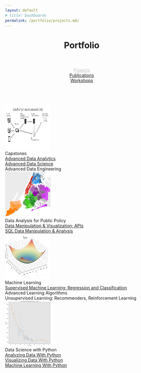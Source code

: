```yaml
---
layout: default
# title: Dashboards
permalink: /portfolio/projects.md/
---
```



<link rel="stylesheet" href="/assets/css/style.css">
<header class="post-header">
    <h1 class="post-title">Portfolio</h1>
</header>


<link rel="stylesheet" href="/assets/css/style.css">
<div style = "margin-top:1em; margin-bottom:5em; text-align:center">
  <!-- <div class = ptflobttn><a href="/portfolio/dashboards.md/">Dashboards</a></div> -->
  <div class = ptfloactive><a style = "color:silver;" href="/portfolio/projects.md/">Projects</a></div>
  <div class = ptflobttn><a href="/portfolio/publications.md/">Publications</a></div>
  <div class = ptflobttn><a href="/portfolio/workshops.md/">Workshops</a></div>
</div>















<div style="text-align:left">
<div class="publications-container" ><!-- style="margin-top:2em" -->
    <div class="publication-teaser"> <img src="/assets/images/portfolio/dw_architecture.png" width="150" height="150" alt="thesis publication teaser"></div>
    <div class="publication-details"> 
        <div class="publication-title"> Capstones </div> 
        <div class="publication-info"> <a href="/portfolio/pdac.html" target="_blank" >Advanced Data Analytics</a></div> 
        <div class="publication-info"> <a href="/portfolio/ibmadsc.html" target="_blank" >Advanced Data Science</a></div> 
        <div class="publication-info"> Advanced Data Engineering</div> 
    </div>
    </div>
</div>


<div style="text-align:left">
<div class="publications-container" ><!-- style="margin-top:2em" -->
    <div class="publication-teaser"> <img src="/assets/images/portfolio/pythonpublicpolicy.svg" width="150" height="150" alt="thesis publication teaser"></div>
    <div class="publication-details"> 
        <div class="publication-title"> Data Analysis for Public Policy </div> 
        <div class="publication-info"> <a href="/portfolio/PythonPublicPolicy.html" target="_blank" >Data Manipulation & Visualization; APIs</a></div> 
        <div class="publication-info"> <a href="https://drive.google.com/drive/folders/19p-e4sAKRjDwI_-GfGBe6BsOFp9bjFhi?usp=drive_link" target="_blank" >SQL Data Manipulation & Analysis</a></div>
    </div>
    </div>
</div>

<div style="text-align:left">
<div class="publications-container" ><!-- style="margin-top:2em" -->
    <div class="publication-teaser"> <img src="/assets/images/portfolio/mls1.png" width="150" height="150" alt="thesis publication teaser"></div>
    <div class="publication-details"> 
        <div class="publication-title"> Machine Learning </div> 
        <div class="publication-info"> <a href="/portfolio/sml.html" target="_blank" >Supervised Machine Learning: Regression and Classification</a></div> 
        <div class="publication-info"> Advanced Learning Algorithms </div>
        <div class="publication-info"> Unsupervised Learning: Recommenders, Reinforcement Learning </div>
    </div>
    </div>
</div>

<div style="text-align:left"><!-- #margin-top:5em;  -->
<div class="publications-container" ><!-- style="margin-top:2em" -->
    <div class="publication-teaser"> <img src="/assets/images/portfolio/adp1.png" width="150" height="150" alt="thesis publication teaser"></div>
    <div class="publication-details"> 
        <div class="publication-title"> Data Science with Python </div> 
        <div class="publication-info"> <a href="/portfolio/adwp.html" target="_blank" >Analyzing Data With Python</a> </div> 
        <div class="publication-info"> <a href="/portfolio/vdwp.html" target="_blank" >Visualizing Data With Python</a> </div>
        <div class="publication-info"> <a href="/portfolio/mlwp.html" target="_blank" >Machine Learning With Python</a> </div> 
        <!-- <div class="publication-info"> Data Science and Machine Learning Capstone Project </div>  -->
        <div class="publication-links">
        <!--<a href="/download/thesis.pdf">PDF</a>&nbsp;&nbsp; 
            <a href="/download/thesis_slides_noscript.pdf">Slides</a>&nbsp;&nbsp;
            <a href="/download/thesis.bib">BibTex</a>&nbsp;&nbsp; -->
        </div>
    </div>
    </div>
</div>






